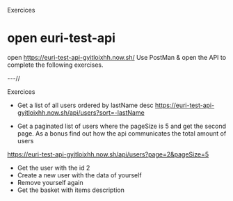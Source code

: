Exercices
# open euri-test-api
open https://euri-test-api-gyitloixhh.now.sh/
Use PostMan & open the API to complete the following exercises.

---//

Exercices
- Get a list of all users ordered by
  lastName desc
https://euri-test-api-gyitloixhh.now.sh/api/users?sort=-lastName


- Get a paginated list of users where the
  pageSize is 5 and get the second page. As a
  bonus find out how the api communicates the
  total amount of users

https://euri-test-api-gyitloixhh.now.sh/api/users?page=2&pageSize=5


- Get the user with the id 2
- Create a new user with the data of yourself
- Remove yourself again
- Get the basket with items description